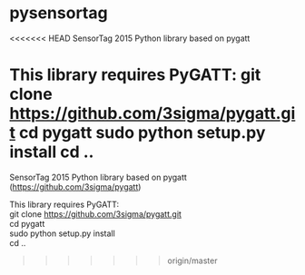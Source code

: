 # pysensortag
<<<<<<< HEAD
SensorTag 2015 Python library based on pygatt

This library requires PyGATT:
git clone https://github.com/3sigma/pygatt.git
cd pygatt
sudo python setup.py install
cd .. 
=======
SensorTag 2015 Python library based on pygatt (https://github.com/3sigma/pygatt)

This library requires PyGATT:  
git clone https://github.com/3sigma/pygatt.git  
cd pygatt  
sudo python setup.py install  
cd ..  
>>>>>>> origin/master
